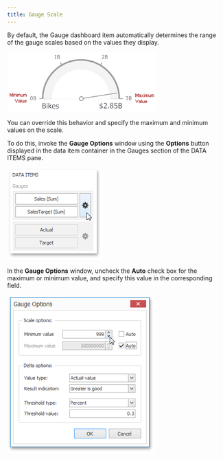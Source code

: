 ```yaml
---
title: Gauge Scale
---
```

By default, the Gauge dashboard item automatically determines the range of the gauge scales based on the values they display.

![Gauges_MinimumMaximumValues](../../../../images/Img18659.png)

You can override this behavior and specify the maximum and minimum values on the scale.

To do this, invoke the **Gauge Options** window using the **Options** button displayed in the data item container in the Gauges section of the DATA ITEMS pane.

![Gauges_DeltaOptions_OptionsButton](../../../../images/Img19991.png)

In the **Gauge Options** window, uncheck the **Auto** check box for the maximum or minimum value, and specify this value in the corresponding field.

![Gauges_Scale_OptionsWindow](../../../../images/Img20099.png)